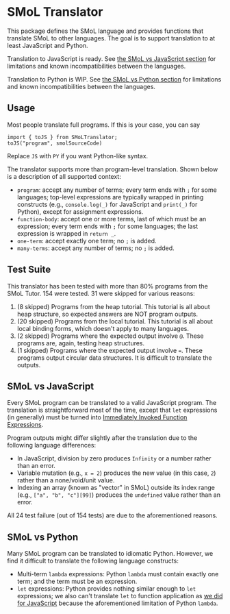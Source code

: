 # SMoL Translator

This package defines the SMoL language and provides functions that
translate SMoL to other languages. The goal is to support translation
to at least JavaScript and Python.

Translation to JavaScript is ready. See [the SMoL vs JavaScript
section](#smol-vs-javascript) for limitations and known
incompatibilities between the languages.

Translation to Python is WIP. See [the SMoL vs Python
section](#smol-vs-python) for limitations and known incompatibilities
between the languages.

## Usage

Most people translate full programs. If this is your case, you can say

```
import { toJS } from SMoLTranslator;
toJS("program", smolSourceCode)
```

Replace `JS` with `PY` if you want Python-like syntax.

The translator supports more than program-level translation. Shown
below is a description of all supported context:

- `program`: accept any number of terms; every term ends with `;` for
  some languages; top-level expressions are typically wrapped in
  printing constructs (e.g., `console.log(_)` for JavaScript and
  `print(_)` for Python), except for assignment expressions.
- `function-body`: accept one or more terms, last of which must be an
  expression; every term ends with `;` for some languages; the last
  expression is wrapped in `return _`.
- `one-term`: accept exactly one term; no `;` is added.
- `many-terms`: accept any number of terms; no `;` is added.

## Test Suite

This translator has been tested with more than 80% programs from the
SMoL Tutor. 154 were tested. 31 were skipped for various reasons:

1. (8 skipped) Programs from the heap tutorial. This tutorial is all
   about heap structure, so expected answers are NOT program outputs.
2. (20 skipped) Programs from the local tutorial. This tutorial is all
   about local binding forms, which doesn't apply to many languages.
3. (2 skipped) Programs where the expected output involve `@`. These
   programs are, again, testing heap structures.
4. (1 skipped) Programs where the expected output involve `=`. These
   programs output circular data structures. It is difficult to
   translate the outputs.

## SMoL vs JavaScript

Every SMoL program can be translated to a valid JavaScript program.
The translation is straightforward most of the time, except that `let`
expressions (in generally) must be turned into [Immediately Invoked
Function
Expressions](https://developer.mozilla.org/en-US/docs/Glossary/IIFE).

Program outputs might differ slightly after the translation due to the
following language differences:

- In JavaScript, division by zero produces `Infinity` or a number
  rather than an error.
- Variable mutation (e.g., `x = 2`) produces the new value (in this
  case, `2`) rather than a none/void/unit value.
- Indexing an array (known as "vector" in SMoL) outside its index
  range (e.g., `["a", "b", "c"][99]`) produces the `undefined` value
  rather than an error.

All 24 test failure (out of 154 tests) are due to the aforementioned
reasons.

## SMoL vs Python

Many SMoL program can be translated to idiomatic Python. However, we
find it difficult to translate the following language constructs:

- Multi-term `lambda` expressions: Python `lambda` must contain
  exactly one term; and the term must be an expression.
- `let` expressions: Python provides nothing similar enough to `let`
  expressions; we also can't translate `let` to function application
  as [we did for JavaScript](#smol-vs-javascript) because the
  aforementioned limitation of Python `lambda`.
